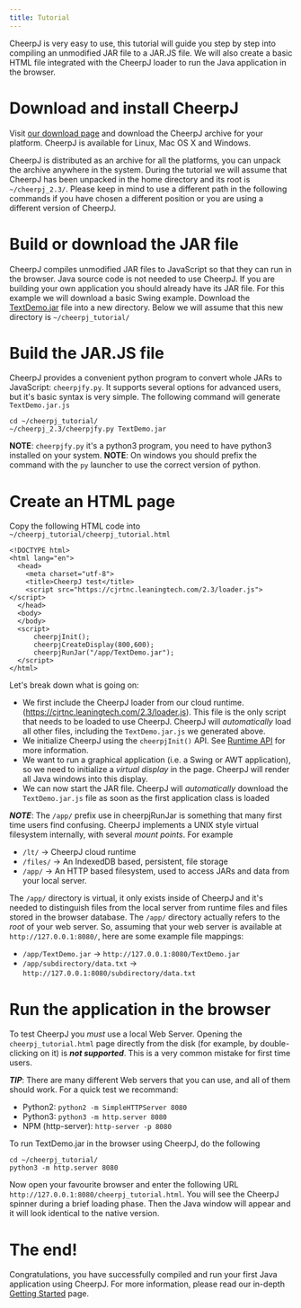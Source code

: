 ```yaml
---
title: Tutorial
---
```


CheerpJ is very easy to use, this tutorial will guide you step by step into compiling an unmodified JAR file to a JAR.JS file. We will also create a basic HTML file integrated with the CheerpJ loader to run the Java application in the browser.

# Download and install CheerpJ

Visit [our download page](https://leaningtech.com/download-cheerpj/) and download the CheerpJ archive for your platform. CheerpJ is available for Linux, Mac OS X and Windows.

CheerpJ is distributed as an archive for all the platforms, you can unpack the archive anywhere in the system. During the tutorial we will assume that CheerpJ has been unpacked in the home directory and its root is ```~/cheerpj_2.3/```. Please keep in mind to use a different path in the following commands if you have chosen a different position or you are using a different version of CheerpJ.

# Build or download the JAR file

CheerpJ compiles unmodified JAR files to JavaScript so that they can run in the browser. Java source code is not needed to use CheerpJ. If you are building your own application you should already have its JAR file. For this example we will download a basic Swing example. Download the [TextDemo.jar](https://docs.oracle.com/javase/tutorialJWS/samples/uiswing/TextDemoProject/TextDemo.jar) file into a new directory. Below we will assume that this new directory is ```~/cheerpj_tutorial/```

# Build the JAR.JS file

CheerpJ provides a convenient python program to convert whole JARs to JavaScript: ```cheerpjfy.py```. It supports several options for advanced users, but it's basic syntax is very simple. The following command will generate ```TextDemo.jar.js```

```
cd ~/cheerpj_tutorial/
~/cheerpj_2.3/cheerpjfy.py TextDemo.jar
```

**NOTE**: ```cheerpjfy.py``` it's a python3 program, you need to have python3 installed on your system.
**NOTE**: On windows you should prefix the command with the ```py``` launcher to use the correct version of python.

# Create an HTML page

Copy the following HTML code into ```~/cheerpj_tutorial/cheerpj_tutorial.html```

```
<!DOCTYPE html>
<html lang="en">
  <head>
    <meta charset="utf-8">
    <title>CheerpJ test</title>
    <script src="https://cjrtnc.leaningtech.com/2.3/loader.js"></script>
  </head>
  <body>
  </body>
  <script>
      cheerpjInit();
      cheerpjCreateDisplay(800,600);
      cheerpjRunJar("/app/TextDemo.jar"); 
  </script>
</html>
```

Let's break down what is going on:

* We first include the CheerpJ loader from our cloud runtime. (https://cjrtnc.leaningtech.com/2.3/loader.js). This file is the only script that needs to be loaded to use CheerpJ. CheerpJ will _automatically_ load all other files, including the ```TextDemo.jar.js``` we generated above.
* We initialize CheerpJ using the ```cheerpjInit()``` API. See [Runtime API](Runtime-API) for more information.
* We want to run a graphical application (i.e. a Swing or AWT application), so we need to initialize a _virtual display_ in the page. CheerpJ will render all Java windows into this display.
* We can now start the JAR file. CheerpJ will _automatically_ download the ```TextDemo.jar.js``` file as soon as the first application class is loaded

***NOTE***: The ```/app/``` prefix use in cheerpjRunJar is something that many first time users find confusing. CheerpJ implements a UNIX style virtual filesystem internally, with several _mount points_. For example

* ```/lt/``` -> CheerpJ cloud runtime
* ```/files/``` -> An IndexedDB based, persistent, file storage
* ```/app/``` -> An HTTP based filesystem, used to access JARs and data from your local server.

The ```/app/``` directory is virtual, it only exists inside of CheerpJ and it's needed to distinguish files from the local server from runtime files and files stored in the browser database. The ```/app/``` directory actually refers to the _root_ of your web server. So, assuming that your web server is available at ```http://127.0.0.1:8080/```, here are some example file mappings:

* ```/app/TextDemo.jar``` -> ```http://127.0.0.1:8080/TextDemo.jar```
* ```/app/subdirectory/data.txt``` -> ```http://127.0.0.1:8080/subdirectory/data.txt```

# Run the application in the browser

To test CheerpJ you _must_ use a local Web Server. Opening the ```cheerpj_tutorial.html``` page directly from the disk (for example, by double-clicking on it) is ***not supported***. This is a very common mistake for first time users.

***TIP***: There are many different Web servers that you can use, and all of them should work. For a quick test we recommand:

* Python2: ```python2 -m SimpleHTTPServer 8080``` 
* Python3: ```python3 -m http.server 8080```
* NPM (http-server): ```http-server -p 8080```

To run TextDemo.jar in the browser using CheerpJ, do the following

```
cd ~/cheerpj_tutorial/
python3 -m http.server 8080
```

Now open your favourite browser and enter the following URL ```http://127.0.0.1:8080/cheerpj_tutorial.html```. You will see the CheerpJ spinner during a brief loading phase. Then the Java window will appear and it will look identical to the native version.

# The end!

Congratulations, you have successfully compiled and run your first Java application using CheerpJ. For more information, please read our in-depth [Getting Started](Getting-Started) page.
